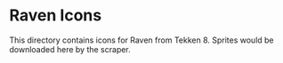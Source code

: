 # Raven Icons

This directory contains icons for Raven from Tekken 8.
Sprites would be downloaded here by the scraper.

